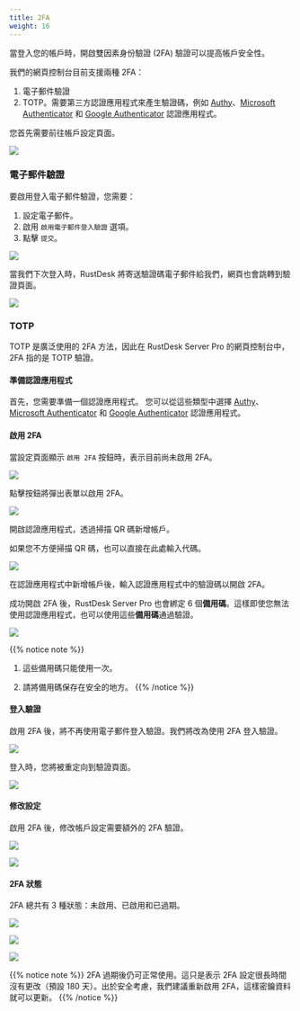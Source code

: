 ```yaml
---
title: 2FA
weight: 16
---
```


當登入您的帳戶時，開啟雙因素身份驗證 (2FA) 驗證可以提高帳戶安全性。

我們的網頁控制台目前支援兩種 2FA：

1. 電子郵件驗證
2. TOTP。需要第三方認證應用程式來產生驗證碼，例如 [Authy](https://authy.com)、[Microsoft Authenticator](https://www.microsoft.com/en-us/security/mobile-authenticator-app/) 和 [Google Authenticator](https://play.google.com/store/apps/details?id=com.google.android.apps.authenticator2) 認證應用程式。

您首先需要前往帳戶設定頁面。

![](/docs/en/self-host/rustdesk-server-pro/2fa/images/1-settings-account.png)

### 電子郵件驗證

要啟用登入電子郵件驗證，您需要：

1. 設定電子郵件。
2. 啟用 `啟用電子郵件登入驗證` 選項。
3. 點擊 `提交`。

![](/docs/en/self-host/rustdesk-server-pro/2fa/images/2-2fa-email-1.png)

當我們下次登入時，RustDesk 將寄送驗證碼電子郵件給我們，網頁也會跳轉到驗證頁面。

![](/docs/en/self-host/rustdesk-server-pro/2fa/images/2-2fa-email-2.png)

### TOTP

TOTP 是廣泛使用的 2FA 方法，因此在 RustDesk Server Pro 的網頁控制台中，2FA 指的是 TOTP 驗證。

#### 準備認證應用程式

首先，您需要準備一個認證應用程式。
您可以從這些類型中選擇 [Authy](https://authy.com)、[Microsoft Authenticator](https://www.microsoft.com/en-us/security/mobile-authenticator-app/) 和 [Google Authenticator](https://play.google.com/store/apps/details?id=com.google.android.apps.authenticator2) 認證應用程式。

#### 啟用 2FA

當設定頁面顯示 `啟用 2FA` 按鈕時，表示目前尚未啟用 2FA。

![](/docs/en/self-host/rustdesk-server-pro/2fa/images/3-2fa-enable-1.png)

點擊按鈕將彈出表單以啟用 2FA。

![](/docs/en/self-host/rustdesk-server-pro/2fa/images/3-2fa-enable-2.png)

開啟認證應用程式，透過掃描 QR 碼新增帳戶。

如果您不方便掃描 QR 碼，也可以直接在此處輸入代碼。

![](/docs/en/self-host/rustdesk-server-pro/2fa/images/3-2fa-enable-3.png)

在認證應用程式中新增帳戶後，輸入認證應用程式中的驗證碼以開啟 2FA。

成功開啟 2FA 後，RustDesk Server Pro 也會綁定 6 個**備用碼**。這樣即使您無法使用認證應用程式，也可以使用這些**備用碼**通過驗證。

![](/docs/en/self-host/rustdesk-server-pro/2fa/images/3-2fa-enable-4.png)

{{% notice note %}}
1. 這些備用碼只能使用一次。

2. 請將備用碼保存在安全的地方。
{{% /notice %}}

#### 登入驗證

啟用 2FA 後，將不再使用電子郵件登入驗證。我們將改為使用 2FA 登入驗證。

![](/docs/en/self-host/rustdesk-server-pro/2fa/images/3-2fa-enable-login-5.png)

登入時，您將被重定向到驗證頁面。

![](/docs/en/self-host/rustdesk-server-pro/2fa/images/3-2fa-enable-login-6.png)

#### 修改設定

啟用 2FA 後，修改帳戶設定需要額外的 2FA 驗證。

![](/docs/en/self-host/rustdesk-server-pro/2fa/images/3-2fa-settings-1.png)

![](/docs/en/self-host/rustdesk-server-pro/2fa/images/3-2fa-settings-2.png)

#### 2FA 狀態

2FA 總共有 3 種狀態：未啟用、已啟用和已過期。

![](/docs/en/self-host/rustdesk-server-pro/2fa/images/3-2fa-state-not-enabled.png)

![](/docs/en/self-host/rustdesk-server-pro/2fa/images/3-2fa-state-enabled.png)

![](/docs/en/self-host/rustdesk-server-pro/2fa/images/3-2fa-state-expired.png)

{{% notice note %}}
2FA 過期後仍可正常使用。這只是表示 2FA 設定很長時間沒有更改（預設 180 天）。出於安全考慮，我們建議重新啟用 2FA，這樣密鑰資料就可以更新。
{{% /notice %}}